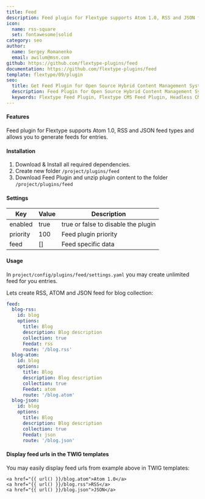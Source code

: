 ```yaml
---
title: Feed
description: Feed plugin for Flextype supports Atom 1.0, RSS and JSON feed types and allows you to generate feeds for entries.
icon:
  name: rss-square
  set: fontawesome|solid
category: seo
author:
  name: Sergey Romanenko
  email: awilum@msn.com
github: https://github.com/flextype-plugins/feed
documentation: https://github.com/flextype-plugins/feed
template: flextype/09/plugin
seo:
  title: Get Feed Plugin for Open Source Hybrid Content Management System | Flextype
  description: Feed Plugin for Open Source Hybrid Content Management System supports Atom 1.0, RSS and JSON feed types and allows you to generate feeds
  keywords: Flextype Feed Plugin, Flextype CMS Feed Plugin, Headless CMS Feed Plugin, Download Flat File CMS Feed Plugin, Download Flat File Content Management System Feed Plugin, Download PHP CMS Feed Plugin, Feed Plugin, Plugin, Feed, Content, Management, System, PHP, CMS
---
```


#### Features

Feed plugin for Flextype supports Atom 1.0, RSS and JSON feed types and allows you to generate feeds for entries.

#### Installation

1. Download & Install all required dependencies.
2. Create new folder `/project/plugins/feed`
3. Download Feed Plugin and unzip plugin content to the folder `/project/plugins/feed`

#### Settings

| Key | Value | Description |
|---|---|---|
| enabled | true | true or false to disable the plugin |
| priority | 100 | Feed plugin priority |
| feed | [] | Feed specific data |

#### Usage

In `project/config/plugins/feed/settings.yaml` you may create unlimited feed for you entries.

Lets create RSS, ATOM and JSON feed for blog collection:

```yaml
feed:
  blog-rss:
    id: blog
    options:
      title: Blog
      description: Blog description
      collection: true
      Feedat: rss
      route: '/blog.rss'
  blog-atom:
    id: blog
    options:
      title: Blog
      description: Blog description
      collection: true
      Feedat: atom
      route: '/blog.atom'
  blog-json:
    id: blog
    options:
      title: Blog
      description: Blog description
      collection: true
      Feedat: json
      route: '/blog.json'
```

#### Display feed urls in the TWIG templates

You may easily display feed urls from example above in TWIG templates:

```twig
<a href="{{ url() }}/blog.atom">Atom 1.0</a>
<a href="{{ url() }}/blog.rss">RSS</a>
<a href="{{ url() }}/blog.json">JSON</a>
```
